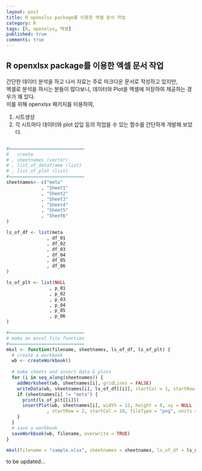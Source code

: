 ```yaml
---
layout: post
title: R openxlsx package를 이용한 엑셀 문서 작업
category: R
tags: [R, openxlsx, 엑셀]
published: true
comments: true
---
```


R openxlsx package를 이용한 엑셀 문서 작업
---

간단한 데이터 분석을 하고 나서 자료는 주로 마크다운 문서로 작성하고 있지만,  
엑셀로 분석을 하시는 분들이 많다보니, 데이터와 Plot을 엑셀에 저장하여 제공하는 경우가 꽤 있다.  
이를 위해 openxlsx 패키지를 이용하여,  
1. 시트생성
2. 각 시트마다 데이터와 plot 삽입
등의 작업을 수 있는 함수를 간단하게 개발해 보았다.  


``` r

#============================
#   create 
# , sheetnames (vector)
# , list_of_dataframe (list)
# , list_of_plot (list)
#============================
sheetnames<- c("meta"
             , "Sheet1"
             , "Sheet2"
             , "Sheet3"
             , "Sheet4"
             , "Sheet5"
             , "Sheet6"
)

ls_of_df <- list(meta
               , df_01
               , df_02
               , df_03
               , df_04
               , df_05
               , df_06
)

ls_of_plt <- list(NULL
                , p_01
                , p_02
                , p_03
                , p_04
                , p_05
                , p_06
)

#============================
# make an excel file function
#============================
mkxl <- function(filename, sheetnames, ls_of_df, ls_of_plt) {
  # create a workbook
  wb <- createWorkbook()
  
  # make sheets and insert data & plots
  for (i in seq_along(sheetnames)) {
    addWorksheet(wb, sheetnames[i], gridLines = FALSE)
    writeData(wb, sheetnames[i], ls_of_df[[i]], startCol = 1, startRow = 1, xy = NULL)
    if (sheetnames[i] != "meta") {
      print(ls_of_plt[[i]])
      insertPlot(wb, sheetnames[i], width = 12, height = 8, xy = NULL
               , startRow = 2, startCol = 10, fileType = "png", units = "in", dpi = 300)
    }
  }
  # save a workbook
  saveWorkbook(wb, filename, overwrite = TRUE)
}

mkxl(filename = "sample.xlsx", sheetnames = sheetnames, ls_of_df = ls_of_df, ls_of_plt = ls_of_plt)
```

to be updated...  
